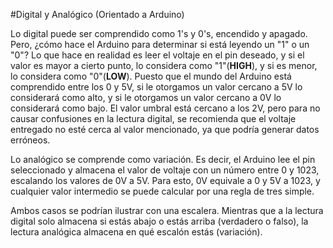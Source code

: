 #Digital y Analógico (Orientado a Arduino)

Lo digital puede ser comprendido como 1's y 0's, encendido y apagado. Pero, ¿cómo hace el Arduino para determinar si está leyendo un "1" o un "0"? Lo que hace en realidad es leer el voltaje en el pin deseado, y si el valor es mayor a cierto punto, lo considera como "1"(**HIGH**), y si es menor, lo considera como "0"(**LOW**). Puesto que el mundo del Arduino está comprendido entre los 0 y 5V, si le otorgamos un valor cercano a 5V lo considerará como alto, y si le otorgamos un valor cercano a 0V lo considerará como bajo. El valor umbral está cercano a los 2V, pero para no causar confusiones en la lectura digital, se recomienda que el voltaje entregado no esté cerca al valor mencionado, ya que podría generar datos erróneos.

Lo analógico se comprende como variación. Es decir, el Arduino lee el pin seleccionado y almacena el valor de voltaje con un número entre 0 y 1023, escalando los valores de 0V a 5V. Para esto, 0V equivale a 0 y 5V a 1023, y cualquier valor intermedio se puede calcular por una regla de tres simple.

Ambos casos se podrían ilustrar con una escalera. Mientras que a la lectura digital solo almacena si estás abajo o estás arriba (verdadero o falso), la lectura analógica almacena en qué escalón estás (variación).